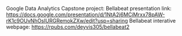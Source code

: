 Google Data Analytics Capstone project:
Bellabeat presentation link: https://docs.google.com/presentation/d/1NtA2j6MCiMrxx78pAW-rK1c9OUvNhOsIURGRemokZXw/edit?usp=sharing
Bellabeat interative webpage: https://rpubs.com/deyvis305/bellabeat2
